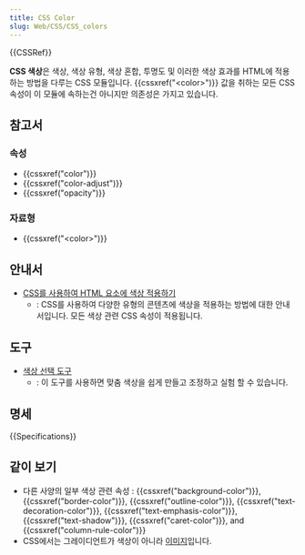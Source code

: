 ```yaml
---
title: CSS Color
slug: Web/CSS/CSS_colors
---
```


{{CSSRef}}

**CSS 색상**은 색상, 색상 유형, 색상 혼합, 투명도 및 이러한 색상 효과를 HTML에 적용하는 방법을 다루는 CSS 모듈입니다. {{cssxref("&lt;color&gt;")}} 값을 취하는 모든 CSS 속성이 이 모듈에 속하는건 아니지만 의존성은 가지고 있습니다.

## 참고서

### 속성

- {{cssxref("color")}}
- {{cssxref("color-adjust")}}
- {{cssxref("opacity")}}

### 자료형

- {{cssxref("&lt;color&gt;")}}

## 안내서

- [CSS를 사용하여 HTML 요소에 색상 적용하기](/ko/docs/Web/HTML/Applying_color)
  - : CSS를 사용하여 다양한 유형의 콘텐츠에 색상을 적용하는 방법에 대한 안내서입니다. 모든 색상 관련 CSS 속성이 적용됩니다.

## 도구

- [색상 선택 도구](/ko/docs/Web/CSS/CSS_Colors/Color_picker_tool)
  - : 이 도구를 사용하면 맞춤 색상을 쉽게 만들고 조정하고 실험 할 수 있습니다.

## 명세

{{Specifications}}

## 같이 보기

- 다른 사양의 일부 색상 관련 속성 : {{cssxref("background-color")}}, {{cssxref("border-color")}}, {{cssxref("outline-color")}}, {{cssxref("text-decoration-color")}}, {{cssxref("text-emphasis-color")}}, {{cssxref("text-shadow")}}, {{cssxref("caret-color")}}, and {{cssxref("column-rule-color")}}
- CSS에서는 그레이디언트가 색상이 아니라 [이미지](/ko/docs/Web/CSS/CSS_Images)입니다.
